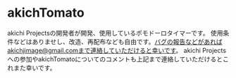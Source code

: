 # akichTomato
akichi Projectsの開発者が開発、使用しているポモドーロタイマーです。 
使用条件などはありませし、改造、再配布なども自由です。バグの報告などがあればakichjimage@gmail.comまで連絡していただけると幸いです。
akichi Projectsへの参加やakichTomatoについてのコメントも上記まで連絡していただけるとこれまた幸いです。
